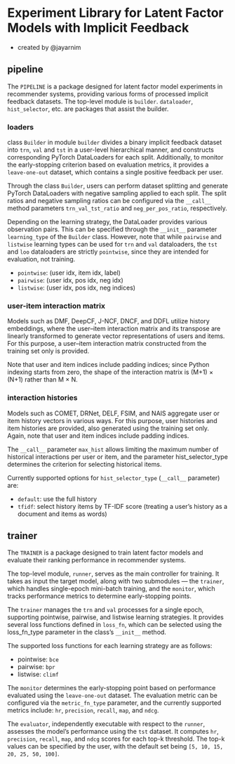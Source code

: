 # Experiment Library for Latent Factor Models with Implicit Feedback

- created by @jayarnim

## pipeline

The `PIPELINE` is a package designed for latent factor model experiments in recommender systems, providing various forms of processed implicit feedback datasets. The top-level module is `builder`. `dataloader`, `hist_selector`, etc. are packages that assist the builder.

### loaders

class `Builder` in module `builder` divides a binary implicit feedback dataset into `trn`, `val` and `tst` in a user-level hierarchical manner, and constructs corresponding PyTorch DataLoaders for each split. Additionally, to monitor the early-stopping criterion based on evaluation metrics, it provides a `leave-one-out` dataset, which contains a single positive feedback per user.

Through the class `Builder`, users can perform dataset splitting and generate PyTorch DataLoaders with negative sampling applied to each split. The split ratios and negative sampling ratios can be configured via the `__call__` method parameters `trn_val_tst_ratio` and `neg_per_pos_ratio`, respectively.

Depending on the learning strategy, the DataLoader provides various observation pairs. This can be specified through the `__init__` parameter `learning_type` of the `Builder` class. However, note that while `pairwise` and `listwise` learning types can be used for `trn` and `val` dataloaders, the `tst` and `loo` dataloaders are strictly `pointwise`, since they are intended for evaluation, not training.

- `pointwise`: (user idx, item idx, label)
- `pairwise`: (user idx, pos idx, neg idx)
- `listwise`: (user idx, pos idx, neg indices)

### user-item interaction matrix

Models such as DMF, DeepCF, J-NCF, DNCF, and DDFL utilize history embeddings, where the user–item interaction matrix and its transpose are linearly transformed to generate vector representations of users and items. For this purpose, a user–item interaction matrix constructed from the training set only is provided.

Note that user and item indices include padding indices; since Python indexing starts from zero, the shape of the interaction matrix is (M+1) × (N+1) rather than M × N.

### interaction histories

Models such as COMET, DRNet, DELF, FSIM, and NAIS aggregate user or item history vectors in various ways. For this purpose, user histories and item histories are provided, also generated using the training set only. Again, note that user and item indices include padding indices.

The `__call__` parameter `max_hist` allows limiting the maximum number of historical interactions per user or item, and the parameter hist_selector_type determines the criterion for selecting historical items.

Currently supported options for `hist_selector_type` (`__call__` parameter) are:

- `default`: use the full history
- `tfidf`: select history items by TF-IDF score (treating a user’s history as a document and items as words)

## trainer

The `TRAINER` is a package designed to train latent factor models and evaluate their ranking performance in recommender systems.

The top-level module, `runner`, serves as the main controller for training. It takes as input the target model, along with two submodules — the `trainer`, which handles single-epoch mini-batch training, and the `monitor`, which tracks performance metrics to determine early-stopping points.

The `trainer` manages the `trn` and `val` processes for a single epoch, supporting pointwise, pairwise, and listwise learning strategies. It provides several loss functions defined in `loss_fn`, which can be selected using the loss_fn_type parameter in the class’s `__init__` method.

The supported loss functions for each learning strategy are as follows:

- pointwise: `bce`
- pairwise: `bpr`
- listwise: `climf`

The `monitor` determines the early-stopping point based on performance evaluated using the `leave-one-out` dataset. The evaluation metric can be configured via the `metric_fn_type` parameter, and the currently supported metrics include: `hr`, `precision`, `recall`, `map`, and `ndcg`.

The `evaluator`, independently executable with respect to the `runner`, assesses the model’s performance using the `tst` dataset. It computes `hr`, `precision`, `recall`, `map`, and `ndcg` scores for each top-k threshold. The top-k values can be specified by the user, with the default set being `[5, 10, 15, 20, 25, 50, 100]`.